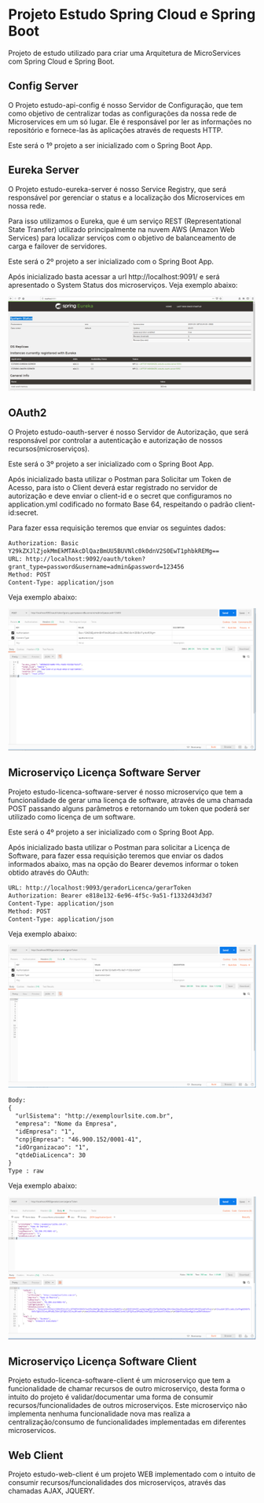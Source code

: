# Projeto Estudo Spring Cloud e Spring Boot

Projeto de estudo utilizado para criar uma Arquitetura de MicroServices com Spring Cloud e Spring Boot.

## Config Server

O Projeto estudo-api-config é nosso Servidor de Configuração, que tem como objetivo de centralizar todas as configurações da nossa rede de Microservices em um só lugar. Ele é responsável por ler as informações no repositório e fornece-las às aplicações através de requests HTTP.

Este será o 1º projeto a ser inicializado com o Spring Boot App.

## Eureka Server

O Projeto estudo-eureka-server é nosso Service Registry, que será responsável por gerenciar o status e a localização dos Microservices em nossa rede. 

Para isso utilizamos o Eureka, que é um serviço REST (Representational State Transfer) utilizado principalmente na nuvem AWS (Amazon Web Services) para localizar serviços com o objetivo de balanceamento de carga e failover de servidores.

Este será o 2º projeto a ser inicializado com o Spring Boot App. 

Após inicializado basta acessar a url http://localhost:9091/ e será apresentado o System Status dos microserviços. Veja exemplo abaixo:

![](/EvidenciaEureka.png)

## OAuth2

O Projeto estudo-oauth-server é nosso Servidor de Autorização, que será responsável por controlar a autenticação e autorização de nossos recursos(microserviços). 

Este será o 3º projeto a ser inicializado com o Spring Boot App. 

Após inicializado basta utilizar o Postman para Solicitar um Token de Acesso, para isto o Client deverá estar registrado no servidor de autorização e deve enviar o client-id e o secret que configuramos no application.yml codificado no formato Base 64, respeitando o padrão client-id:secret. 

Para fazer essa requisição teremos que enviar os seguintes dados:

```
Authorization: Basic Y29kZXJlZjokMmEkMTAkcDlQazBmUU5BUVNlc0k0dnV2S0EwT1phbkREMg==
URL: http://localhost:9092/oauth/token?grant_type=password&username=admin&password=123456
Method: POST
Content-Type: application/json
```

Veja exemplo abaixo:

![](/EvidenciaTokenOAuth.png)

## Microserviço Licença Software Server

Projeto estudo-licenca-software-server é nosso microserviço que tem a funcionalidade de gerar uma licença de software, através de uma chamada POST passando alguns parâmetros e retornando um token que poderá ser utilizado como licença de um software.

Este será o 4º projeto a ser inicializado com o Spring Boot App. 

Após inicializado basta utilizar o Postman para solicitar a Licença de Software, para fazer essa requisição teremos que enviar os dados informados abaixo, mas na opção do Bearer devemos informar o token obtido através do OAuth:

```
URL: http://localhost:9093/geradorLicenca/gerarToken
Authorization: Bearer e818e132-6e96-4f5c-9a51-f1332d43d3d7
Content-Type: application/json
Method: POST
Content-Type: application/json
```

Veja exemplo abaixo:

![](/EvidenciaMicroservicoLicencaServer2.png)

```
Body:
{
  "urlSistema": "http://exemplourlsite.com.br",
  "empresa": "Nome da Empresa",
  "idEmpresa": "1",
  "cnpjEmpresa": "46.900.152/0001-41",
  "idOrganizacao": "1",
  "qtdeDiaLicenca": 30
}
Type : raw
```

Veja exemplo abaixo:

![](/EvidenciaMicroservicoLicencaServer.png)

## Microserviço Licença Software Client

Projeto estudo-licenca-software-client é um microserviço que tem a funcionalidade de chamar recursos de outro microserviço, desta forma o intuito do projeto é validar/documentar uma forma de consumir recursos/funcionalidades de outros microserviços. Este microserviço não implementa nenhuma funcionalidade nova mas realiza a centralização/consumo de funcionalidades implementadas em diferentes microservicos.

## Web Client

Projeto estudo-web-client é um projeto WEB implementado com o intuito de consumir recursos/funcionalidades dos microserviços, através das chamadas AJAX, JQUERY.
